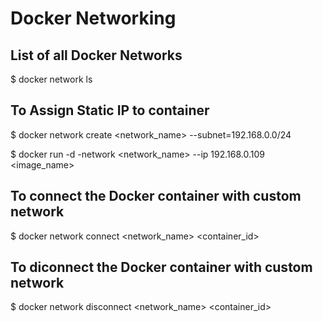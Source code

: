 # Docker Networking 

## List of all Docker Networks

  $ docker network ls

## To Assign Static IP to container 

  $ docker network create <network_name> --subnet=192.168.0.0/24

  $ docker run -d -network <network_name> --ip 192.168.0.109 <image_name>

## To connect the Docker container with custom network

  $ docker network connect <network_name> <container_id>

## To diconnect the Docker container with custom network

  $ docker network disconnect <network_name> <container_id>
